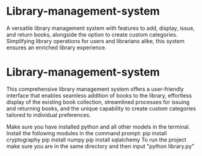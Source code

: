 # Library-management-system
A versatile library management system with features to add, display, issue, and return books, alongside the option to create custom categories. Simplifying library operations for users and librarians alike, this system ensures an enriched library experience.
# Library-management-system
This comprehensive library management system offers a user-friendly interface that enables seamless addition of books to the library, effortless display of the existing book collection, streamlined processes for issuing and returning books, and the unique capability to create custom categories tailored to individual preferences.

Make sure you have installed python and all other models in the terminal.
Install the following modules in the command prompt:
pip install cryptography
pip install numpy
pip install sqlalchemy
To run the project make sure you are in the same directory and then input "python library.py"

